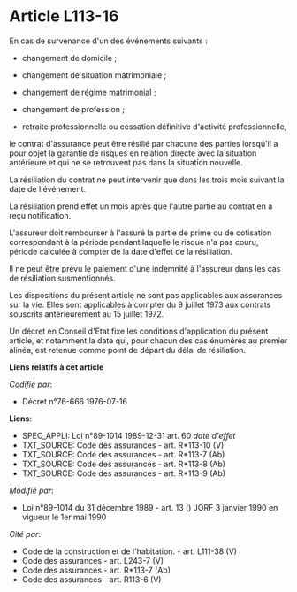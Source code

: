 # Article L113-16

En cas de survenance d'un des événements suivants :

- changement de domicile ;

- changement de situation matrimoniale ;

- changement de régime matrimonial ;

- changement de profession ;

- retraite professionnelle ou cessation définitive d'activité professionnelle,

le contrat d'assurance peut être résilié par chacune des parties lorsqu'il a pour objet la garantie de risques en relation
directe avec la situation antérieure et qui ne se retrouvent pas dans la situation nouvelle.

La résiliation du contrat ne peut intervenir que dans les trois mois suivant la date de l'événement.

La résiliation prend effet un mois après que l'autre partie au contrat en a reçu notification.

L'assureur doit rembourser à l'assuré la partie de prime ou de cotisation correspondant à la période pendant laquelle le
risque n'a pas couru, période calculée à compter de la date d'effet de la résiliation.

Il ne peut être prévu le paiement d'une indemnité à l'assureur dans les cas de résiliation susmentionnés.

Les dispositions du présent article ne sont pas applicables aux assurances sur la vie. Elles sont applicables à compter du 9
juillet 1973 aux contrats souscrits antérieurement au 15 juillet 1972.

Un décret en Conseil d'Etat fixe les conditions d'application du présent article, et notamment la date qui, pour chacun des
cas énumérés au premier alinéa, est retenue comme point de départ du délai de résiliation.

**Liens relatifs à cet article**

_Codifié par_:

  - Décret n°76-666 1976-07-16

**Liens**:

  - SPEC_APPLI: Loi n°89-1014 1989-12-31 art. 60 *date d'effet*
  - TXT_SOURCE: Code des assurances - art. R*113-10 (V)
  - TXT_SOURCE: Code des assurances - art. R*113-7 (Ab)
  - TXT_SOURCE: Code des assurances - art. R*113-8 (Ab)
  - TXT_SOURCE: Code des assurances - art. R*113-9 (Ab)

_Modifié par_:

  - Loi n°89-1014 du 31 décembre 1989 - art. 13 () JORF 3 janvier 1990 en vigueur le 1er mai 1990

_Cité par_:

  - Code de la construction et de l'habitation. - art. L111-38 (V)
  - Code des assurances - art. L243-7 (V)
  - Code des assurances - art. R*113-7 (Ab)
  - Code des assurances - art. R113-6 (V)
